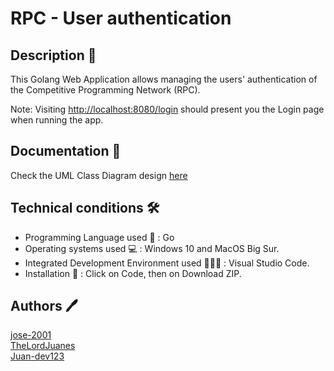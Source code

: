 # RPC - User authentication

## Description 👤

This Golang Web Application allows managing the users' authentication of the Competitive Programming Network (RPC).

Note: Visiting <http://localhost:8080/login> should present you the Login page when running the app.

## Documentation 📃

Check the UML Class Diagram design [here](docs/ClassDiagram.pdf)

## Technical conditions 🛠️

- Programming Language used 💱 : Go
- Operating systems used 💻 : Windows 10 and MacOS Big Sur.
- Integrated Development Environment used 👨🏻‍💻 : Visual Studio Code.
- Installation 🔧 : Click on Code, then on Download ZIP.

## Authors 🖊️

[jose-2001](https://github.com/jose-2001)\
[TheLordJuanes](https://github.com/TheLordJuanes)\
[Juan-dev123](https://github.com/Juan-dev123)
